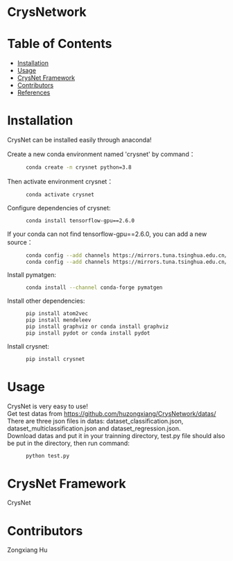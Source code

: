 # CrysNetwork

# Table of Contents
* [Installation](#installation)
* [Usage](#usage)
* [CrysNet Framework](#crysnet-framework)
* [Contributors](#contributors)
* [References](#references)

<a name="Installation"></a>
# Installation

CrysNet can be installed easily through anaconda!

Create a new conda environment named 'crysnet' by command：  
```bash
      conda create -n crysnet python=3.8  
```
Then activate environment crysnet：  
```bash
      conda activate crysnet  
```    
Configure dependencies of crysnet:  
```bash
      conda install tensorflow-gpu==2.6.0  
```
If your conda can not find tensorflow-gpu==2.6.0, you can add a new source：  
```bash
      conda config --add channels https://mirrors.tuna.tsinghua.edu.cn/anaconda/pkgs/free/  
      conda config --add channels https://mirrors.tuna.tsinghua.edu.cn/anaconda/pkgs/main/  
```
Install pymatgen:  
```bash
      conda install --channel conda-forge pymatgen  
```      
Install other dependencies:  
```bash
      pip install atom2vec  
      pip install mendeleev  
      pip install graphviz or conda install graphviz  
      pip install pydot or conda install pydot  
```
Install crysnet:  
```bash
      pip install crysnet  
```
      

<a name="Usage"></a>
# Usage

CrysNet is very easy to use!  
Get test datas from https://github.com/huzongxiang/CrysNetwork/datas/  
There are three json files in datas: dataset_classification.json, dataset_multiclassification.json and dataset_regression.json.  
Download datas and put it in your trainning directory, test.py file should also be put in the directory, then run command:  
```bash
      python test.py  
```


<a name="CrysNet Framework"></a>
# CrysNet Framework
CrysNet 


<a name="Contributors"></a>
# Contributors
Zongxiang Hu

